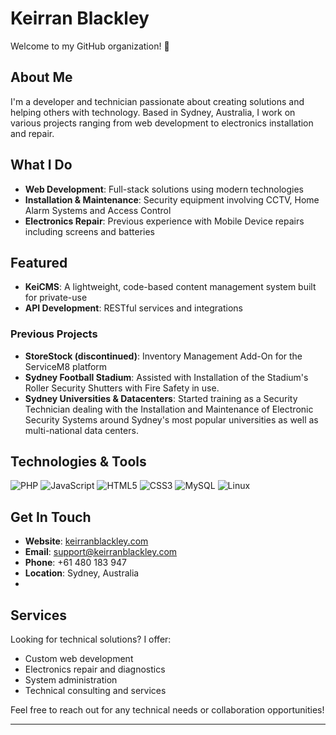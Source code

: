 # Keirran Blackley
Welcome to my GitHub organization! 👋

## About Me
I'm a developer and technician passionate about creating solutions and helping others with technology. 
Based in Sydney, Australia, I work on various projects ranging from web development to electronics installation and repair.

## What I Do
- **Web Development**: Full-stack solutions using modern technologies
- **Installation & Maintenance**: Security equipment involving CCTV, Home Alarm Systems and Access Control
- **Electronics Repair**: Previous experience with Mobile Device repairs including screens and batteries

## Featured
- **KeiCMS**: A lightweight, code-based content management system built for private-use
- **API Development**: RESTful services and integrations
  
### Previous Projects
- **StoreStock (discontinued)**: Inventory Management Add-On for the ServiceM8 platform
- **Sydney Football Stadium**: Assisted with Installation of the Stadium's Roller Security Shutters with Fire Safety in use.
- **Sydney Universities & Datacenters**: Started training as a Security Technician dealing with the Installation and Maintenance of Electronic Security Systems around Sydney's most popular universities as well as multi-national data centers.

## Technologies & Tools
![PHP](https://img.shields.io/badge/-PHP-777BB4?style=flat-square&logo=php&logoColor=white)
![JavaScript](https://img.shields.io/badge/-JavaScript-F7DF1E?style=flat-square&logo=javascript&logoColor=black)
![HTML5](https://img.shields.io/badge/-HTML5-E34F26?style=flat-square&logo=html5&logoColor=white)
![CSS3](https://img.shields.io/badge/-CSS3-1572B6?style=flat-square&logo=css3&logoColor=white)
![MySQL](https://img.shields.io/badge/-MySQL-4479A1?style=flat-square&logo=mysql&logoColor=white)
![Linux](https://img.shields.io/badge/-Linux-FCC624?style=flat-square&logo=linux&logoColor=black)

## Get In Touch
- **Website**: [keirranblackley.com](https://keirranblackley.com)
- **Email**: support@keirranblackley.com
- **Phone**: +61 480 183 947
- **Location**: Sydney, Australia
- 
## Services
Looking for technical solutions? I offer:

- Custom web development
- Electronics repair and diagnostics
- System administration
- Technical consulting and services

Feel free to reach out for any technical needs or collaboration opportunities!

---
